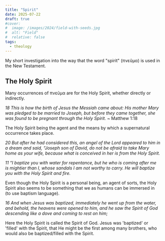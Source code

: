 ```yaml
---
title: "Spirit"
date: 2025-07-22
draft: true
#cover:
#  image: /images/2024/field-with-seeds.jpg
#  alt: "Field"
#  relative: false
tags:
  - theology
---
```


My short investigation into the way that the word "spirit" (πνεῦμα) is used in the New Testament.

## The Holy Spirit

Many occurrences of πνεῦμα are for the Holy Spirit, whether directly or indirectly.

_18 This is how the birth of Jesus the Messiah came about:_
_His mother Mary was pledged to be married to Joseph, but before they came together, she was found to be pregnant through the Holy Spirit._
~ Matthew 1:18

The Holy Spirit being the agent and the means by which a supernatural occurrence takes place.

_20 But after he had considered this, an angel of the Lord appeared to him in a dream and said,_
_“Joseph son of David, do not be afraid to take Mary home as your wife, because what is conceived in her is from the Holy Spirit._

_11 “I baptize you with water for repentance, but he who is coming after me is mightier than I, whose sandals I am not worthy to carry._
_He will baptize you with the Holy Spirit and fire._

Even though the Holy Spirit is a personal being, an agent of sorts, the Holy Spirit also seems to be something that we as humans can be immersed in (to use baptism language).

_16 And when Jesus was baptized, immediately he went up from the water, and behold, the heavens were opened to him,_
_and he saw the Spirit of God descending like a dove and coming to rest on him;_

Here the Holy Spirit is called the Spirit of God.
Jesus was 'baptized' or 'filled' with the Spirit, that He might be the first among many brothers, who would also be baptized/filled with the Spirit.
